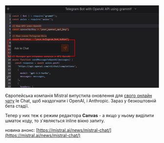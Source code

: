 <!--
date: 2024-11-20T12:50:41
photo: ![Photo](2024-11-20-12-50-41.jpg)


-->

![Photo](2024-11-20-12-50-41.jpg)

Європейська компанія Mistral випустила оновлення для  [свого онлайн чату](https://chat.mistral.ai/chat) le Chat, щоб наздогнати і OpenAI, і Anthropic. Зараз у безкоштовній бета стадії.

Тепер у них теж є режим редактора **Canvas** - а якщо у ньому виділити шматок коду, то з'являється inline вікно запиту. 

новина анонс:  [https://mistral.ai/news/mistral-chat/](https://mistral.ai/news/mistral-chat/)